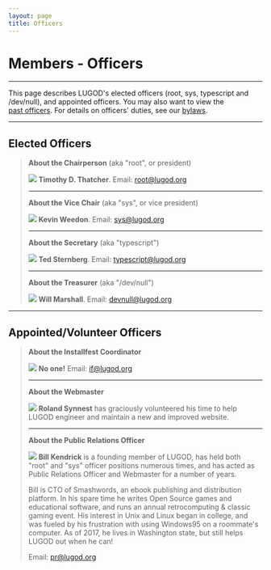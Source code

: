 ```yaml
---
layout: page
title: Officers
---
```


# Members - Officers

* * *

This page describes LUGOD's elected officers (root, sys, typescript and /dev/null), and appointed officers. You may also want to view the [past officers](past/). For details on officers' duties, see our [bylaws](/objectives/bylaws.html).

* * *

## Elected Officers

> **About the Chairperson** (aka "root", or president)
> 
> ![](../photos/nophoto.gif) **Timothy D. Thatcher**. Email: [root@lugod.org](mailto:root@lugod.org)  
> 
> * * *
> 
> **About the Vice Chair** (aka "sys", or vice president)
> 
> ![](../photos/nophoto.gif) **Kevin Weedon**. Email: [sys@lugod.org](mailto:sys@lugod.org)  
> 
> * * *
> 
> **About the Secretary** (aka "typescript")
> 
> ![](../photos/nophoto.gif) **Ted Sternberg**. Email: [typescript@lugod.org](mailto:typescript@lugod.org)  
> 
> * * *
> 
> **About the Treasurer** (aka "/dev/null")
> 
> ![](../photos/nophoto.gif) **Will Marshall**. Email: [devnull@lugod.org](mailto:devnull@lugod.org)  

* * *

## Appointed/Volunteer Officers

> **About the Installfest Coordinator**
> 
> ![](../photos/nophoto.gif) **No one!** Email: [if@lugod.org](mailto:if@lugod.org)  
> 
> * * *
> 
> **About the Webmaster**
> 
> ![](../photos/nophoto.gif) **Roland Synnest** has graciously volunteered his time to help LUGOD engineer and maintain a new and improved website.  
> 
> * * *
> 
> **About the Public Relations Officer**
> 
> ![](../photos/Kendrick_William.gif) **Bill Kendrick** is a founding member of LUGOD, has held both "root" and "sys" officer positions numerous times, and has acted as Public Relations Officer and Webmaster for a number of years.
> 
> Bill is CTO of Smashwords, an ebook publishing and distribution platform. In his spare time he writes Open Source games and educational software, and runs an annual retrocomputing & classic gaming event. His interest in Unix and Linux began in college, and was fueled by his frustration with using Windows95 on a roommate's computer. As of 2017, he lives in Washington state, but still helps LUGOD out when he can!
> 
> Email: [pr@lugod.org](mailto:pr@lugod.org)